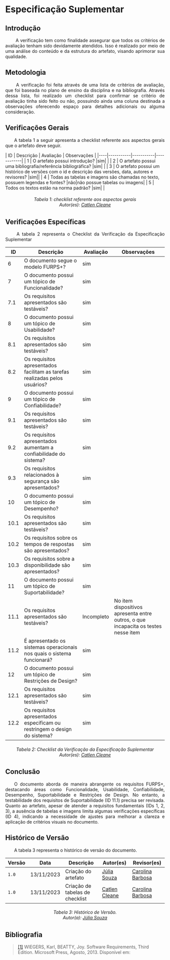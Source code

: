 # **Especificação Suplementar**

## **Introdução**
<p align="justify">
&emsp;&emsp; A verificação tem como finalidade assegurar que todos os critérios de avaliação tenham sido devidamente atendidos. Isso é realizado por meio de uma análise do conteúdo e da estrutura do artefato, visando aprimorar sua qualidade.
</p>

## **Metodologia**
<p align="justify">
&emsp;&emsp; A verificação foi feita através de uma lista de critérios de avaliação, que foi baseada no plano de ensino da disciplina e na bibliografia. Através dessa lista, foi realizado um checklist para confirmar se  critério de avaliação tinha sido feito ou não, possuindo ainda uma coluna destinada a observações oferecendo espaço para detalhes adicionais ou alguma consideração.
</p>

## **Verificações Gerais**
<p align="justify"> 
&emsp;&emsp;A tabela 1 a seguir apresenta a checklist referente aos aspectos gerais que o artefato deve seguir.
</p>
| ID | Descrição | Avaliação | Observações |
|----|-----------|-----------|------------|
| 1  | O artefato possui introdução? |sim| |
| 2  | O artefato possui uma bibliografia/referência bibliográfica? |sim| |
| 3  | O artefato possui um histórico de versões com o id e descrição das versões, data, autores e revisores? |sim||
| 4  | Todas as tabelas e imagens são chamadas no texto, possuem legendas e fontes? |não|não possue tabelas ou imagens|
| 5  | Todos os textos estão na norma padrão? |sim| |

<center>
<h6> Tabela 1: checklist referente aos aspectos gerais
<br/> Autor(es): <a href="https://github.com/catlenc">Catlen Cleane</a></h6>
</center>

## **Verificações Específicas**
<p align="justify">
&emsp;&emsp; A tabela 2 representa o Checklist da Verificação da Especificação Suplementar
</p>

| ID | Descrição | Avaliação | Observações |
|----|-----------|-----------|------------|
| 6  | O documento segue o modelo FURPS+? |sim| |
| 7  | O documento possui um tópico de Funcionalidade? |sim| |
| 7.1  | Os requisitos apresentados são testáveis? |sim| |
| 8  | O documento possui um tópico de Usabilidade? |sim| |
| 8.1  | Os requisitos apresentados são testáveis? |sim||
| 8.2  | Os requisitos apresentados facilitam as tarefas realizadas pelos usuários? |sim| |
| 9  | O documento possui um tópico de Confiabilidade? |sim| |
| 9.1  | Os requisitos apresentados são testáveis? |sim| |
| 9.2  | Os requisitos apresentados aumentam a confiabilidade do sistema? |sim| |
| 9.3  | Os requisitos relacionados à segurança são apresentados? |sim| |
| 10  | O documento possui um tópico de Desempenho? |sim| |
| 10.1  | Os requisitos apresentados são testáveis? |sim| |
| 10.2  | Os requisitos sobre os tempos de respostas são apresentados? |sim| |
| 10.3  | Os requisitos sobre a disponibilidade são apresentados? |sim| |
| 11  | O documento possui um tópico de Suportabilidade? |sim| |
| 11.1  | Os requisitos apresentados são testáveis? |Incompleto|No item dispositivos apresenta entre outros, o que incapacita os testes nesse item|
| 11.2  | É apresentado os sistemas operacionais nos quais o sistema funcionará? |sim| |
| 12  | O documento possui um tópico de Restrições de Design? |sim| |
| 12.1  | Os requisitos apresentados são testáveis? |sim| |
| 12.2  | Os requisitos apresentados especificam ou restringem o design do sistema? |sim| |

<h6 align="center"> Tabela 2: Checklist da Verificação da Especificação Suplementar
<br/> Autor(es): <a href="https://github.com/catlenc">Catlen Cleane</a></h6>
</center>

## **Conclusão**
<p align="justify">
&emsp;&emsp;O documento aborda de maneira abrangente os requisitos FURPS+, destacando áreas como Funcionalidade, Usabilidade, Confiabilidade, Desempenho, Suportabilidade e Restrições de Design. No entanto, a testabilidade dos requisitos de Suportabilidade (ID 11.1) precisa ser revisada. Quanto ao artefato, apesar de atender a requisitos fundamentais (IDs 1, 2, 3), a ausência de tabelas e imagens limita algumas verificações específicas (ID 4), indicando a necessidade de ajustes para melhorar a clareza e aplicação de critérios visuais no documento.
</p>



## **Histórico de Versão**
<p align="justify">
&emsp;&emsp;A tabela 3 representa o histórico de versão do documento.
</p>

| Versão | Data       | Descrição           | Autor(es)                                                                                           | Revisor(es)                                     |
|--------|------------|---------------------|-----------------------------------------------------------------------------------------------------|-------------------------------------------------|
| `1.0`  | 13/11/2023 | Criação do artefato | [Júlia Souza](https://github.com/JuliaSSouza) | [Carolina Barbosa](https://github.com/CarolinaBarb) |
| `1.0`  | 13/11/2023 | Criação de tabelas de checklist | [Catlen Cleane](https://github.com/catlenc) | [Carolina Barbosa](https://github.com/CarolinaBarb) |

<h6 align="center"> Tabela 3: Histórico de Versão.
<br> Autor(a): <a href="https://github.com/JuliaSSouza">Júlia Souza</a></h6>

## **Bibliografia**

> <a href="https://aprender3.unb.br/pluginfile.php/2692778/mod_resource/content/2/PriorizaA%CC%83%C2%A7A%CC%83%C2%A3o%20de%20Req.pdf">[1]</a> WIEGERS, Karl, BEATTY, Joy. Software Requirements, Third Edition. Microsoft Press, Agosto, 2013. Disponível em:
